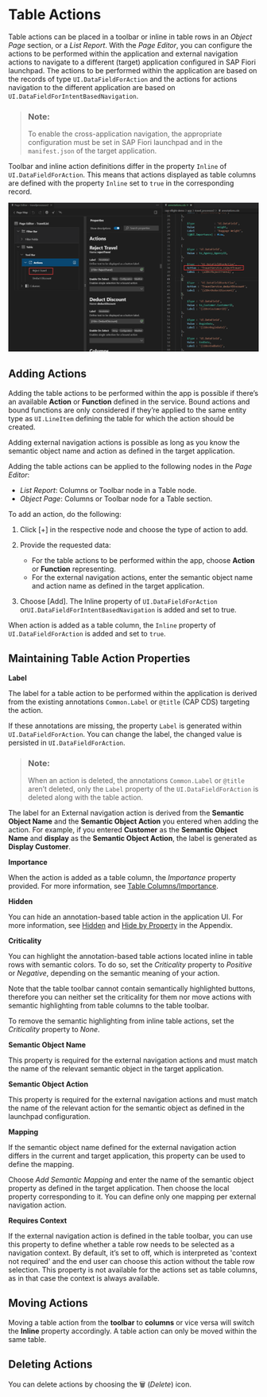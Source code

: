 <!-- loioda1931b61b9442fd8f5f7d80cdd99aba -->

<link rel="stylesheet" type="text/css" href="../css/sap-icons.css"/>

# Table Actions

Table actions can be placed in a toolbar or inline in table rows in an *Object Page* section, or a *List Report*. With the *Page Editor*, you can configure the actions to be performed within the application and external navigation actions to navigate to a different \(target\) application configured in SAP Fiori launchpad. The actions to be performed within the application are based on the records of type `UI.DataFieldForAction` and the actions for actions navigation to the different application are based on `UI.DataFieldForIntentBasedNavigation`.

> ### Note:  
> To enable the cross-application navigation, the appropriate configuration must be set in SAP Fiori launchpad and in the `manifest.json` of the target application.

Toolbar and inline action definitions differ in the property `Inline` of `UI.DataFieldForAction`. This means that actions displayed as table columns are defined with the property `Inline` set to `true` in the corresponding record.

![](images/Table_Toolbar_Actions_10ff824.png)



<a name="loioda1931b61b9442fd8f5f7d80cdd99aba__section_nhp_11m_zrb"/>

## Adding Actions

Adding the table actions to be performed within the app is possible if there’s an available **Action** or **Function** defined in the service. Bound actions and bound functions are only considered if they’re applied to the same entity type as `UI.LineItem` defining the table for which the action should be created.

Adding external navigation actions is possible as long as you know the semantic object name and action as defined in the target application.

Adding the table actions can be applied to the following nodes in the *Page Editor*:

-   *List Report*: Columns or Toolbar node in a Table node.
-   *Object Page*: Columns or Toolbar node for a Table section.

To add an action, do the following:

1.  Click [\+\] in the respective node and choose the type of action to add.
2.  Provide the requested data:
    -   For the table actions to be performed within the app, choose **Action** or **Function** representing.
    -   For the external navigation actions, enter the semantic object name and action name as defined in the target application.

3.  Choose [Add\]. The Inline property of `UI.DataFieldForAction` or`UI.DataFieldForIntentBasedNavigation` is added and set to true.

When action is added as a table column, the `Inline` property of `UI.DataFieldForAction` is added and set to `true`.



<a name="loioda1931b61b9442fd8f5f7d80cdd99aba__section_yrp_b1m_zrb"/>

## Maintaining Table Action Properties

**Label**

The label for a table action to be performed within the application is derived from the existing annotations `Common.Label` or `@title` \(CAP CDS\) targeting the action.

If these annotations are missing, the property `Label` is generated within `UI.DataFieldForAction`. You can change the label, the changed value is persisted in `UI.DataFieldForAction`.

> ### Note:  
> When an action is deleted, the annotations `Common.Label` or `@title` aren’t deleted, only the `Label` property of the `UI.DataFieldForAction` is deleted along with the table action.

The label for an External navigation action is derived from the **Semantic Object Name** and the **Semantic Object Action** you entered when adding the action. For example, if you entered **Customer** as the **Semantic Object Name** and **display** as the **Semantic Object Action**, the label is generated as **Display Customer**.

**Importance**

When the action is added as a table column, the *Importance* property provided. For more information, see [Table Columns/Importance](table-columns-a80d603.md).

**Hidden**

You can hide an annotation-based table action in the application UI. For more information, see [Hidden](appendix-457f2e9.md#loiof7ad71792a0044d6b6172f078827bdc0) and [Hide by Property](appendix-457f2e9.md#loio4e8bb3df433546f8a80f16e53b29e4c1) in the Appendix.

**Criticality**

You can highlight the annotation-based table actions located inline in table rows with semantic colors. To do so, set the *Criticality* property to *Positive* or *Negative*, depending on the semantic meaning of your action.

Note that the table toolbar cannot contain semantically highlighted buttons, therefore you can neither set the criticality for them nor move actions with semantic highlighting from table columns to the table toolbar.

To remove the semantic highlighting from inline table actions, set the *Criticality* property to *None*.

**Semantic Object Name**

This property is required for the external navigation actions and must match the name of the relevant semantic object in the target application.

**Semantic Object Action**

This property is required for the external navigation actions and must match the name of the relevant action for the semantic object as defined in the launchpad configuration.

**Mapping**

If the semantic object name defined for the external navigation action differs in the current and target application, this property can be used to define the mapping.

Choose *Add Semantic Mapping* and enter the name of the semantic object property as defined in the target application. Then choose the local property corresponding to it. You can define only one mapping per external navigation action.

**Requires Context**

If the external navigation action is defined in the table toolbar, you can use this property to define whether a table row needs to be selected as a navigation context. By default, it’s set to off, which is interpreted as 'context not required' and the end user can choose this action without the table row selection. This property is not available for the actions set as table columns, as in that case the context is always available.



<a name="loioda1931b61b9442fd8f5f7d80cdd99aba__section_ag2_dcw_ksb"/>

## Moving Actions

Moving a table action from the **toolbar** to **columns** or vice versa will switch the **Inline** property accordingly. A table action can only be moved within the same table.



<a name="loioda1931b61b9442fd8f5f7d80cdd99aba__section_sy4_btn_qxb"/>

## Deleting Actions

You can delete actions by choosing the :wastebasket: \(*Delete*\) icon.


